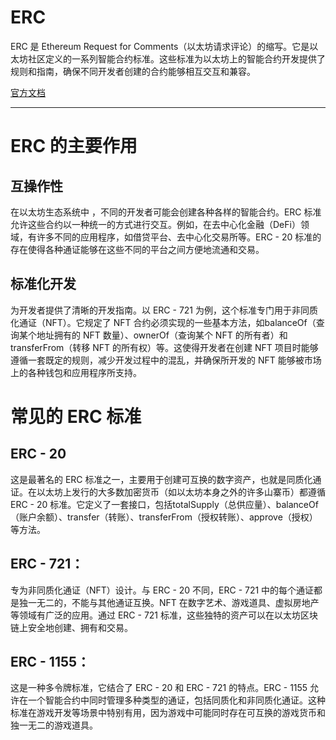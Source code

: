 # ERC

ERC 是 Ethereum Request for Comments（以太坊请求评论）的缩写。它是以太坊社区定义的一系列智能合约标准。这些标准为以太坊上的智能合约开发提供了规则和指南，确保不同开发者创建的合约能够相互交互和兼容。

[官方文档](https://github.com/ethereum/ERCs/tree/master/ERCS) 

***
# ERC 的主要作用
## 互操作性

在以太坊生态系统中 ，不同的开发者可能会创建各种各样的智能合约。ERC 标准允许这些合约以一种统一的方式进行交互。例如，在去中心化金融（DeFi）领域，有许多不同的应用程序，如借贷平台、去中心化交易所等。ERC - 20 标准的存在使得各种通证能够在这些不同的平台之间方便地流通和交易。
## 标准化开发
 为开发者提供了清晰的开发指南。以 ERC - 721 为例，这个标准专门用于非同质化通证（NFT）。它规定了 NFT 合约必须实现的一些基本方法，如balanceOf（查询某个地址拥有的 NFT 数量）、ownerOf（查询某个 NFT 的所有者）和transferFrom（转移 NFT 的所有权）等。这使得开发者在创建 NFT 项目时能够遵循一套既定的规则，减少开发过程中的混乱，并确保所开发的 NFT 能够被市场上的各种钱包和应用程序所支持。
# 常见的 ERC 标准
## ERC - 20
这是最著名的 ERC 标准之一，主要用于创建可互换的数字资产，也就是同质化通证。在以太坊上发行的大多数加密货币（如以太坊本身之外的许多山寨币）都遵循 ERC - 20 标准。它定义了一套接口，包括totalSupply（总供应量）、balanceOf（账户余额）、transfer（转账）、transferFrom（授权转账）、approve（授权）等方法。
## ERC - 721：
专为非同质化通证（NFT）设计。与 ERC - 20 不同，ERC - 721 中的每个通证都是独一无二的，不能与其他通证互换。NFT 在数字艺术、游戏道具、虚拟房地产等领域有广泛的应用。通过 ERC - 721 标准，这些独特的资产可以在以太坊区块链上安全地创建、拥有和交易。
## ERC - 1155：
这是一种多令牌标准，它结合了 ERC - 20 和 ERC - 721 的特点。ERC - 1155 允许在一个智能合约中同时管理多种类型的通证，包括同质化和非同质化通证。这种标准在游戏开发等场景中特别有用，因为游戏中可能同时存在可互换的游戏货币和独一无二的游戏道具。